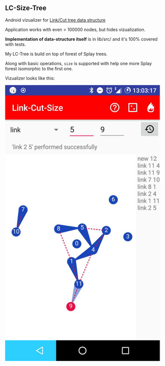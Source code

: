 ## LC-Size-Tree 
Android vizualizer for [Link/Cut tree data structure](https://en.wikipedia.org/wiki/Link/cut_tree)

Application works with even > 100000 nodes, but hides vizualization.

**Implementation of data-structure itself** is in lib/src/ and it's 100% covered with tests.

My LC-Tree is build on top of forest of Splay trees.

Along with basic operations, `size` is supported with help one more Splay forest isomorphic to the first one.

Vizualizer looks like this:

![bad luck](https://github.com/listvin/ctddev-kotlin-demo-2017/raw/master/screenshot.jpg)
